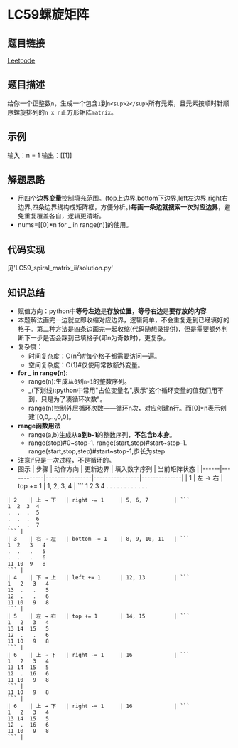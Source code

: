 # LC59螺旋矩阵

## 题目链接
[Leetcode](https://leetcode.cn/problems/spiral-matrix-ii/)

## 题目描述
给你一个正整数`n`，生成一个包含`1`到`n<sup>2</sup>`所有元素，且元素按顺时针顺序螺旋排列的`n x n`正方形矩阵`matrix`。

## 示例
输入：n = 1
输出：[[1]]

## 解题思路
 - 用四个**边界变量**控制填充范围。(top上边界,bottom下边界,left左边界,right右边界,四条边界线构成矩阵框，方便分析。)**每画一条边就搜索一次对应边界**，避免重复覆盖各自，逻辑更清晰。
 - nums=[[0]*n for _ in range(n)]的使用。

## 代码实现
见'LC59_spiral_matrix_ii/solution.py'

## 知识总结
 - 赋值方向：python中**等号左边**是**存放位置**，**等号右边**是**要存放的内容**
 - 本题解法画完一边就立即收缩对应边界，逻辑简单，不会重复走到已经填好的格子。第二种方法是四条边画完一起收缩(代码随想录提供)，但是需要额外判断下一步是否会踩到已填格子(即n为奇数时)，更复杂。
 - 复杂度：
    - 时间复杂度：O(n<sup>2</sup>)#每个格子都需要访问一遍。
    - 空间复杂度：O(1)#仅使用常数额外变量。
 - **for _ in range(n)**:
    - range(n):生成从`0`到`n-1`的整数序列。
    - _(下划线):python中常用"占位变量名",表示"这个循环变量的值我们用不到，只是为了凑循环次数"。
    - range(n)控制外层循环次数——循环n次，对应创建n行。而[0]*n表示创建`[0,0,...,0,0]。
 - **range函数用法**
    - range(a,b)生成从**a到b-1**的整数序列，**不包含b本身**。
    - range(stop)#0~stop-1.  range(start,stop)#start~stop-1.  range(start,stop,step)#start~stop-1,步长为step
 - 注意if只是一次过程，不是循环的。
 - 图示
| 步骤 | 动作方向   | 更新边界        | 填入数字序列   | 当前矩阵状态 |
|------|------------|----------------|----------------|--------------|
| 1    | 左 → 右   | top += 1       | 1, 2, 3, 4     | ```
1  2  3  4
.  .  .  .
.  .  .  .
.  .  .  .
``` |
| 2    | 上 → 下   | right -= 1     | 5, 6, 7        | ```
1  2  3  4
.  .  .  5
.  .  .  6
.  .  .  7
``` |
| 3    | 右 → 左   | bottom -= 1    | 8, 9, 10, 11   | ```
1  2   3   4
.  .   .   5
.  .   .   6
11 10  9   8
``` |
| 4    | 下 → 上   | left += 1      | 12, 13         | ```
1   2   3   4
13  .   .   5
12  .   .   6
11 10   9   8
``` |
| 5    | 左 → 右   | top += 1       | 14, 15         | ```
1   2   3   4
13 14  15   5
12  .   .   6
11 10   9   8
``` |
| 6    | 上 → 下   | right -= 1     | 16             | ```
1   2   3   4
13 14  15   5
12  .  16   6
11 10   9   8
``` |
11 10   9   8
``` |
| 6    | 上 → 下   | right -= 1     | 16             | ```
1   2   3   4
13 14  15   5
12  .  16   6
11 10   9   8
``` |
